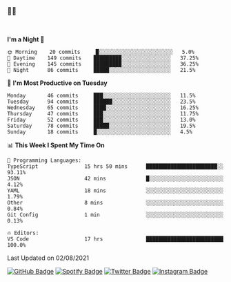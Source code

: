 ### 🤙🍺

<!-- <a href="https://github-readme-stats.vercel.app/api?username=hzak2xx&count_private=true&show_icons=true&theme=dracula">
  <img align="center" src="https://github-readme-stats.vercel.app/api?username=hzak2xx&count_private=true&show_icons=true&theme=dracula" />
</a>
</br> -->
</br>

<!--START_SECTION:waka-->
**I'm a Night 🦉** 

```text
🌞 Morning    20 commits     █░░░░░░░░░░░░░░░░░░░░░░░░   5.0% 
🌆 Daytime    149 commits    █████████░░░░░░░░░░░░░░░░   37.25% 
🌃 Evening    145 commits    █████████░░░░░░░░░░░░░░░░   36.25% 
🌙 Night      86 commits     █████░░░░░░░░░░░░░░░░░░░░   21.5%

```
📅 **I'm Most Productive on Tuesday** 

```text
Monday       46 commits     ███░░░░░░░░░░░░░░░░░░░░░░   11.5% 
Tuesday      94 commits     ██████░░░░░░░░░░░░░░░░░░░   23.5% 
Wednesday    65 commits     ████░░░░░░░░░░░░░░░░░░░░░   16.25% 
Thursday     47 commits     ███░░░░░░░░░░░░░░░░░░░░░░   11.75% 
Friday       52 commits     ███░░░░░░░░░░░░░░░░░░░░░░   13.0% 
Saturday     78 commits     █████░░░░░░░░░░░░░░░░░░░░   19.5% 
Sunday       18 commits     █░░░░░░░░░░░░░░░░░░░░░░░░   4.5%

```


📊 **This Week I Spent My Time On** 

```text
💬 Programming Languages: 
TypeScript               15 hrs 50 mins      ███████████████████████░░   93.11% 
JSON                     42 mins             █░░░░░░░░░░░░░░░░░░░░░░░░   4.12% 
YAML                     18 mins             ░░░░░░░░░░░░░░░░░░░░░░░░░   1.79% 
Other                    8 mins              ░░░░░░░░░░░░░░░░░░░░░░░░░   0.84% 
Git Config               1 min               ░░░░░░░░░░░░░░░░░░░░░░░░░   0.13%

🔥 Editors: 
VS Code                  17 hrs              █████████████████████████   100.0%

```


 Last Updated on 02/08/2021
<!--END_SECTION:waka-->

[![GitHub Badge](https://img.shields.io/badge/GitHub-100000?style=for-the-badge&logo=github&logoColor=white)](https://github.com/hzak2xx)
[![Spotify Badge](https://img.shields.io/badge/Spotify-1ED760?&style=for-the-badge&logo=spotify&logoColor=white)](https://open.spotify.com/user/uf90s6sbbh75a1mt44clkhkvf)
[![Twitter Badge](https://img.shields.io/badge/Twitter-1DA1F2?style=for-the-badge&logo=twitter&logoColor=white)](https://twitter.com/hzak2xx)
[![Instagram Badge](https://img.shields.io/badge/Instagram-E4405F?style=for-the-badge&logo=instagram&logoColor=white)](https://www.instagram.com/hzak2xx/)
